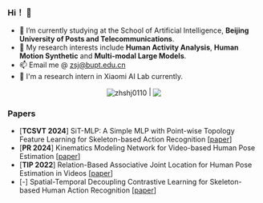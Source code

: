 ### Hi！ 👋
- 🌱 I’m currently studying at the School of Artificial Intelligence, **Beijing University of Posts and Telecommunications**.
- 🤔 My research interests include **Human Activity Analysis**, **Human Motion Synthetic** and **Multi-modal Large Models**.
- 📫 Email me @ zsj@bupt.edu.cn
- 👯 I'm a research intern in Xiaomi AI Lab currently.
<p align="center">
<a> <img align="center" 
  src="https://github-readme-stats.vercel.app/api?username=zhshj0110&show_icons=true&theme=buefy&hide_border=true" 
  alt="zhshj0110" /> 
</a> |
<a> <img align="center" 
    src="https://github-readme-stats.vercel.app/api/top-langs/?username=zhshj0110&layout=compact&theme=buefy&hide_border=true" /> 
</a> 
</p>

### Papers
- [**TCSVT 2024**] SiT-MLP: A Simple MLP with Point-wise Topology Feature Learning for Skeleton-based Action Recognition [[paper](https://ieeexplore.ieee.org/document/10495051)]
- [**PR 2024**] Kinematics Modeling Network for Video-based Human Pose Estimation [[paper](https://www.sciencedirect.com/science/article/pii/S0031320324000384)]
- [**TIP 2022**] Relation-Based Associative Joint Location for Human Pose Estimation in Videos [[paper](https://ieeexplore.ieee.org/document/9786543)]
- [-] Spatial-Temporal Decoupling Contrastive Learning for Skeleton-based Human Action Recognition  [[paper](https://arxiv.org/abs/2312.15144)]
<!--
**zhshj0110/zhshj0110** is a ✨ _special_ ✨ repository because its `README.md` (this file) appears on your GitHub profile.

Here are some ideas to get you started:

- 🔭 I’m currently working on ...
- 🌱 I’m currently learning ...
- 👯 I’m looking to collaborate on ...
- 🤔 I’m looking for help with ...
- 💬 Ask me about ...
- 📫 How to reach me: ...
- 😄 Pronouns: ...
- ⚡ Fun fact: ...
[![Top Langs](https://github-readme-stats.vercel.app/api/top-langs/?username=LibertyZsj)](https://github.com/anuraghazra/github-readme-stats)
-->
